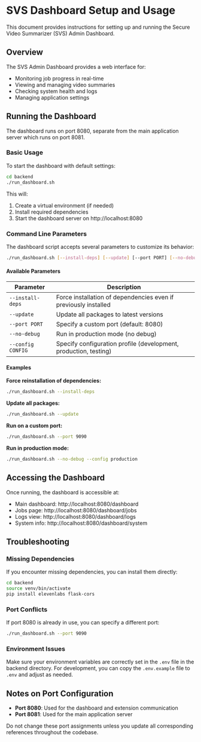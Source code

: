 # SVS Dashboard Setup and Usage

This document provides instructions for setting up and running the Secure Video Summarizer (SVS) Admin Dashboard.

## Overview

The SVS Admin Dashboard provides a web interface for:
- Monitoring job progress in real-time
- Viewing and managing video summaries
- Checking system health and logs
- Managing application settings

## Running the Dashboard

The dashboard runs on port 8080, separate from the main application server which runs on port 8081.

### Basic Usage

To start the dashboard with default settings:

```bash
cd backend
./run_dashboard.sh
```

This will:
1. Create a virtual environment (if needed)
2. Install required dependencies
3. Start the dashboard server on http://localhost:8080

### Command Line Parameters

The dashboard script accepts several parameters to customize its behavior:

```bash
./run_dashboard.sh [--install-deps] [--update] [--port PORT] [--no-debug]
```

#### Available Parameters

| Parameter | Description |
|-----------|-------------|
| `--install-deps` | Force installation of dependencies even if previously installed |
| `--update` | Update all packages to latest versions |
| `--port PORT` | Specify a custom port (default: 8080) |
| `--no-debug` | Run in production mode (no debug) |
| `--config CONFIG` | Specify configuration profile (development, production, testing) |

#### Examples

**Force reinstallation of dependencies:**
```bash
./run_dashboard.sh --install-deps
```

**Update all packages:**
```bash
./run_dashboard.sh --update
```

**Run on a custom port:**
```bash
./run_dashboard.sh --port 9090
```

**Run in production mode:**
```bash
./run_dashboard.sh --no-debug --config production
```

## Accessing the Dashboard

Once running, the dashboard is accessible at:

- Main dashboard: http://localhost:8080/dashboard
- Jobs page: http://localhost:8080/dashboard/jobs
- Logs view: http://localhost:8080/dashboard/logs
- System info: http://localhost:8080/dashboard/system

## Troubleshooting

### Missing Dependencies

If you encounter missing dependencies, you can install them directly:

```bash
cd backend
source venv/bin/activate
pip install elevenlabs flask-cors
```

### Port Conflicts

If port 8080 is already in use, you can specify a different port:

```bash
./run_dashboard.sh --port 9090
```

### Environment Issues

Make sure your environment variables are correctly set in the `.env` file in the backend directory. 
For development, you can copy the `.env.example` file to `.env` and adjust as needed.

## Notes on Port Configuration

- **Port 8080**: Used for the dashboard and extension communication
- **Port 8081**: Used for the main application server

Do not change these port assignments unless you update all corresponding references throughout the codebase. 